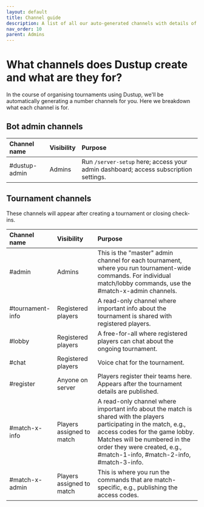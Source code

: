 ```yaml
---
layout: default
title: Channel guide
description: A list of all our auto-generated channels with details of what you'll be using them for
nav_order: 10
parent: Admins
---
```


# What channels does Dustup create and what are they for?

In the course of organising tournaments using Dustup, we'll be automatically generating a number channels for you. Here we breakdown what each channel is for.
 
## Bot admin channels

| Channel name  | Visibility | Purpose                                                                              |
|:--------------|:-----------|:-------------------------------------------------------------------------------------|
| #dustup-admin | Admins     | Run `/server-setup` here; access your admin dashboard; access subscription settings. |
 
## Tournament channels

These channels will appear after creating a tournament or closing check-ins.

| Channel name     | Visibility                | Purpose                                                                                                                                                                                                                                                            |
|:-----------------|:--------------------------|:-------------------------------------------------------------------------------------------------------------------------------------------------------------------------------------------------------------------------------------------------------------------|
| #admin           | Admins                    | This is the "master" admin channel for each tournament, where you run tournament-wide commands. For individual match/lobby commands, use the #match-x-admin channels.                                                                                              |
| #tournament-info | Registered players        | A read-only channel where important info about the tournament is shared with registered players.                                                                                                                                                                   |
| #lobby           | Registered players        | A free-for-all where registered players can chat about the ongoing tournament.                                                                                                                                                                                     |
| #chat            | Registered players        | Voice chat for the tournament.                                                                                                                                                                                                                                     |
| #register        | Anyone on server          | Players register their teams here. Appears after the tournament details are published.                                                                                                                                                                             |
| #match-x-info    | Players assigned to match | A read-only channel where important info about the match is shared with the players participating in the match, e.g., access codes for the game lobby. Matches will be numbered in the order they were created, e.g., #match-1-info, #match-2-info, #match-3-info. |
| #match-x-admin   | Players assigned to match | This is where you run the commands that are match-specific, e.g., publishing the access codes.                                                                                                                                                                     |
 
